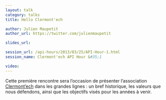 ```yaml
---
layout: talk
category: talks
title: Hello Clermont'ech

author: Julien Maupetit
author_url: https://twitter.com/julienmaupetit

slides_url:

session_url: /api-hours/2013/03/25/API-Hour-1.html
session_name: Clermont'ech API Hour &#35;1

video:
---
```


Cette première rencontre sera l’occasion de présenter l’association
[Clermont’ech](http://clermontech.org) dans les grandes lignes : un bref historique,
les valeurs que nous défendons, ainsi que les objectifs visés pour les années à venir.
